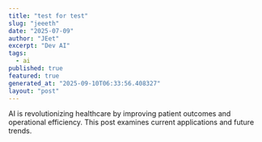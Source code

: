 ```yaml
---
title: "test for test"
slug: "jeeeth"
date: "2025-07-09"
author: "JEet"
excerpt: "Dev AI"
tags:
  - ai
published: true
featured: true
generated_at: "2025-09-10T06:33:56.408327"
layout: "post"
---
```


AI is revolutionizing healthcare by improving patient outcomes and operational efficiency. This post examines current applications and future trends.